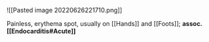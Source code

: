 ![[Pasted image 20220626221710.png]]

Painless, erythema spot, usually on [[Hands]] and [[Foots]]; **assoc. [[Endocarditis#Acute]]**